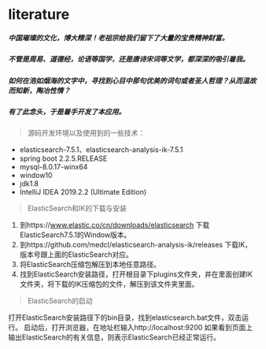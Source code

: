 # literature
##### 中国璀璨的文化，博大精深！老祖宗给我们留下了大量的宝贵精神财富。

##### 不管是周易、道德经，论语等国学，还是唐诗宋词等文学，都深深的吸引着我。
##### 如何在浩如烟海的文字中，寻找到心目中那句优美的词句或者圣人哲理？从而温故而知新，陶冶性情？
##### 有了此念头，于是着手开发了本应用。

> 源码开发环境以及使用到的一些技术：

 - elasticsearch-7.5.1、elasticsearch-analysis-ik-7.5.1 
 - spring boot 2.2.5.RELEASE
 - mysql-8.0.17-winx64
 - window10
 - jdk1.8
 - IntelliJ IDEA 2019.2.2 (Ultimate Edition)

> ElasticSearch和IK的下载与安装

1. 到https://www.elastic.co/cn/downloads/elasticsearch 下载ElasticSearch7.5.1的Window版本。
2. 到https://github.com/medcl/elasticsearch-analysis-ik/releases 下载IK，版本号跟上面的ElasticSearch对应。
3. 将ElasticSearch压缩包解压到本地任意路径。
4. 找到ElasticSearch安装路径，打开根目录下plugins文件夹，并在里面创建IK文件夹，将下载的IK压缩包的文件，解压到该文件夹里面。

> ElasticSearch的启动

打开ElasticSearch安装路径下的bin目录，找到elasticsearch.bat文件，双击运行。
启动后，打开浏览器，在地址栏输入http://localhost:9200 如果看到页面上输出ElasticSearch的有关信息，则表示ElasticSearch已经正常运行。
